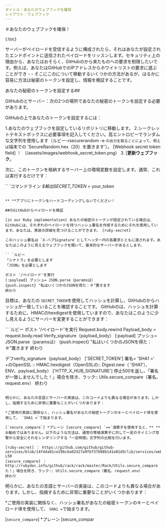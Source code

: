 ```yaml
---
タイトル：あなたのウェブフックを確保
レイアウト：ウェブフ​​ック
---
```


＃あなたのウェブフックを確保！

{:toc}

サーバーがペイロードを受信するように構成されたら、それはあなたが設定されたエンドポイントに送信されたペイロードをリッスンします。セキュリティ上の理由から、あなたはおそらく、GitHubのから来たものへの要求を制限したいです。例えば、あなたはGitHubでのIPアドレスからホワイトリストの要求に選ぶことができ -   - そこにこのについて移動するいくつかの方法があるが、はるかに容易に方法は秘密のトークンを設定し、情報を検証することです。


あなたの秘密のトークンを設定する##

GitHubのとサーバー：次の2つの場所であなたの秘密のトークンを設定する必要があります。

GitHubの上であなたのトークンを設定するには：

1.あなたのウェブフックを設定しているリポジトリに移動します。
2.シークレットテキストボックスに必要事項を記入してください。高エントロピーでランダムな文字列を使用します（ルビー-rsecurerandom -e `の出力を取ることによって、例えば`端末での 'SecureRandom.hex（20）を置きます'）。
[Webhook secret token field] ！ （/assets/images/webhook_secret_token.png）
3. [**更新ウェブフック**。

次に、このトークンを格納するサーバー上の環境変数を設定します。通常、これは実行するだけです：

`` `コマンドライン
<em> $輸出SECRET_TOKEN </em> = your_token
```

** **アプリにトークンをハードコーディングしないでください！

##のGitHubからペイロードを検証

[in our Ruby implementation] あなたの秘密のトークンが設定されている場合は、GitHubには、それぞれのペイロードを持つハッシュ署名を作成するためにそれを使用しています。あなたは、実装の詳細を見つけることができます。 [ruby-secret]

このハッシュ署名は `X-ハブSignature`としてヘッダー内の各要求とともに渡されます。あなたはこのように見えるウェブフックを聞いて、基本的なサーバーがあるとします。

`` `ルビー
「シナトラ」を必要とします
「JSON」を必要とします

ポスト '/ペイロード'を実行
[:payload] プッシュ= JSON.parse（paramsは）
{push.inspect} "私はいくつかのJSONを得た：＃"置きます
終わり
```

目標は、あなたの `SECRET_TOKEN`を使用してハッシュを計算し、GitHubのからハッシュが一致していることを確認することです。 GitHubのは、ハッシュを計算するために、HMACのhexdigestを使用していますので、あなたはこのように少し見えるようにサーバーを変更することができます：

`` `ルビー
ポスト '/ペイロード'を実行
Request.body.rewind
Payload_body = request.body.read
Verify_signature（payload_body）
[:payload] プッシュ= JSON.parse（paramsは）
{push.inspect} "私はいくつかのJSONを得た：＃"置きます
終わり

デフverify_signature（payload_body）
['SECRET_TOKEN'] 署名= 'SHA1 =' +のOpenSSL :: HMAC.hexdigest（OpenSSLの:: Digest.new（ 'SHA1'）、ENV、payload_body）
['HTTP_X_HUB_SIGNATURE'] 停止500を返し、「署名が一致しませんでした！」場合を除き、ラック:: Utils.secure_compare（署名、request.env）
終わり
```

明らかに、あなたの言語とサーバーの実装は、このコードよりも異なる場合があります。しかし、指摘するために非常に重要なことがいくつかあります：

*ご使用の実装に関係なく、ハッシュ署名があなたの秘密トークンのキーとペイロード体を使用して、 `SHA1 =`で始まります。

[`secure_compare`] *プレーン [secure_compare] `==`演算子を使用すると、** **お勧めではありません。以下のような方法は、通常の等価演算子に対して一定のタイミング攻撃から安全にそれをレンダリングする「一定時間」文字列の比較を行います。

[ruby-secret] ： https://github.com/github/github-services/blob/14f4da01ce29bc6a02427a9fbf37b08b141e81d9/lib/services/web.rb#L47-L50
[secure_compare] ：http://rubydoc.info/github/rack/rack/master/Rack/Utils.secure_compare
た！」場合を除き、ラック:: Utils.secure_compare（署名、request.env）
終わり
```

明らかに、あなたの言語とサーバーの実装は、このコードよりも異なる場合があります。しかし、指摘するために非常に重要なことがいくつかあります：

*ご使用の実装に関係なく、ハッシュ署名があなたの秘密トークンのキーとペイロード体を使用して、 `SHA1 =`で始まります。

[`secure_compare`] *プレーン [secure_compar